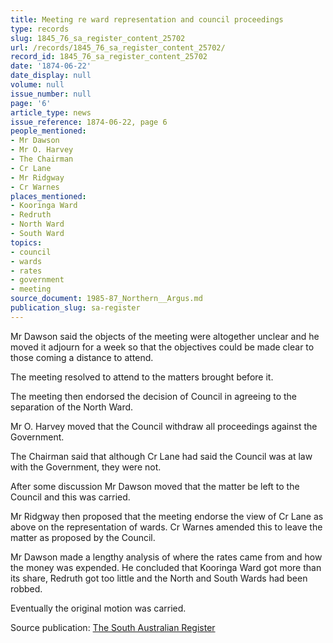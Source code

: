 ```yaml
---
title: Meeting re ward representation and council proceedings
type: records
slug: 1845_76_sa_register_content_25702
url: /records/1845_76_sa_register_content_25702/
record_id: 1845_76_sa_register_content_25702
date: '1874-06-22'
date_display: null
volume: null
issue_number: null
page: '6'
article_type: news
issue_reference: 1874-06-22, page 6
people_mentioned:
- Mr Dawson
- Mr O. Harvey
- The Chairman
- Cr Lane
- Mr Ridgway
- Cr Warnes
places_mentioned:
- Kooringa Ward
- Redruth
- North Ward
- South Ward
topics:
- council
- wards
- rates
- government
- meeting
source_document: 1985-87_Northern__Argus.md
publication_slug: sa-register
---
```


Mr Dawson said the objects of the meeting were altogether unclear and he moved it adjourn for a week so that the objectives could be made clear to those coming a distance to attend.

The meeting resolved to attend to the matters brought before it.

The meeting then endorsed the decision of Council in agreeing to the separation of the North Ward.

Mr O. Harvey moved that the Council withdraw all proceedings against the Government.

The Chairman said that although Cr Lane had said the Council was at law with the Government, they were not.

After some discussion Mr Dawson moved that the matter be left to the Council and this was carried.

Mr Ridgway then proposed that the meeting endorse the view of Cr Lane as above on the representation of wards.  Cr Warnes amended this to leave the matter as proposed by the Council.

Mr Dawson made a lengthy analysis of where the rates came from and how the money was expended.  He concluded that Kooringa Ward got more than its share, Redruth got too little and the North and South Wards had been robbed.

Eventually the original motion was carried.

Source publication: [The South Australian Register](/publications/sa-register/)
